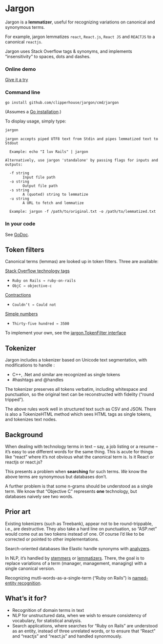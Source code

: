 # Jargon

Jargon is a **lemmatizer**, useful for recognizing variations on canonical and synonymous terms.

For example, jargon lemmatizes `react`, `React.js`, `React JS` and `REACTJS` to a canonical `reactjs`.

Jargon uses Stack Overflow tags & synonyms, and implements “insensitivity” to spaces, dots and dashes.

### Online demo

[Give it a try](https://clipperhouse.com/jargon/)

### Command line

```bash
go install github.com/clipperhouse/jargon/cmd/jargon
```

(Assumes a [Go installation](https://golang.org/dl/).)

To display usage, simply type:

```bash
jargon
```

```
jargon accepts piped UTF8 text from Stdin and pipes lemmatized text to Stdout

  Example: echo "I luv Rails" | jargon

Alternatively, use jargon 'standalone' by passing flags for inputs and outputs:

  -f string
    	Input file path
  -o string
    	Output file path
  -s string
    	A (quoted) string to lemmatize
  -u string
    	A URL to fetch and lemmatize

  Example: jargon -f /path/to/original.txt -o /path/to/lemmatized.txt
```

### In your code

See [GoDoc](https://godoc.org/github.com/clipperhouse/jargon).

## Token filters

Canonical terms (lemmas) are looked up in token filters. Three are available:

[Stack Overflow technology tags](https://github.com/clipperhouse/jargon/stackoverflow)
- `Ruby on Rails → ruby-on-rails`
- `ObjC → objective-c`

[Contractions](https://github.com/clipperhouse/jargon/contractions)
- `Couldn‘t → Could not`

[Simple numbers](https://github.com/clipperhouse/jargon/numbers)
- `Thirty-five hundred → 3500`

To implement your own, see the [jargon.TokenFilter interface](https://godoc.org/github.com/clipperhouse/jargon/#TokenFilter)

## Tokenizer

Jargon includes a tokenizer based on Unicode text segmentation, with modifications to handle :

- C++, .Net and similar are recognized as single tokens
- #hashtags and @handles

The tokenizer preserves all tokens verbatim, including whitespace and punctuation, so the original text can be reconstructed with fidelity (“round tripped”).

The above rules work well in structured text such as CSV and JSON. There is also a TokenizeHTML method which sees HTML tags as single tokens, and tokenizes text nodes.

## Background

When dealing with technology terms in text – say, a job listing or a resume –
it’s easy to use different words for the same thing. This is acute for things like “react” where it’s not obvious
what the canonical term is. Is it React or reactjs or react.js?

This presents a problem when **searching** for such terms. _We_ know the above terms are synonymous but databases don’t.

A further problem is that some n-grams should be understood as a single term. We know that “Objective C” represents
**one** technology, but databases naively see two words.

## Prior art

Existing tokenizers (such as Treebank), appear not to be round-trippable, i.e., are destructive. They also take a hard line on punctuation, so “ASP.net” would come out as two tokens instead of one. Of course I’d like to be corrected or pointed to other implementations.

Search-oriented databases like Elastic handle synonyms with [analyzers](https://www.elastic.co/guide/en/elasticsearch/reference/current/analysis-analyzers.html).

In NLP, it’s handled by [stemmers](https://en.wikipedia.org/wiki/Stemming) or [lemmatizers](https://en.wikipedia.org/wiki/Lemmatisation). There, the goal is to replace variations of a term (manager, management, managing) with a single canonical version.

Recognizing mutli-words-as-a-single-term (“Ruby on Rails”) is [named-entity recognition](https://en.wikipedia.org/wiki/Named-entity_recognition).

## What’s it for?

- Recognition of domain terms in text
- NLP for unstructured data, when we wish to ensure consistency of vocabulary, for statistical analysis.
- Search applications, where searches for “Ruby on Rails” are understood as an entity, instead of three unrelated words, or to ensure that “React” and “reactjs” and “react.js” and handled synonmously.
